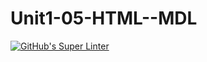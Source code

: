 # Unit1-05-HTML--MDL
[![GitHub's Super Linter](https://github.com/ICS2O-Programming-BraydenM/Unit1-05-HTML-MDL/workflows/GitHub's%20Super%20Linter/badge.svg)](https://github.com/ICS2O-Programming-BraydenM/Unit1-05-HTML-MDL/actions)